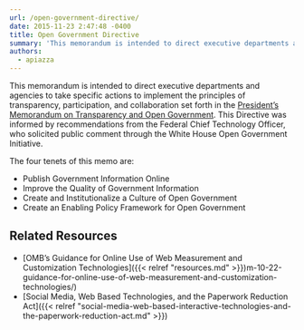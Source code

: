 ```yaml
---
url: /open-government-directive/
date: 2015-11-23 2:47:48 -0400
title: Open Government Directive
summary: 'This memorandum is intended to direct executive departments and agencies to take specific actions to implement the principles of transparency, participation, and collaboration set forth in the President&rsquo;s Memorandum on Transparency and Open Government.  This Directive was informed by recommendations from the Federal Chief Technology Officer, who solicited public comment through the White House Open'
authors:
  - apiazza
---
```


This memorandum is intended to direct executive departments and agencies to take specific actions to implement the principles of transparency, participation, and collaboration set forth in the [President’s Memorandum on Transparency and Open Government](https://www.whitehouse.gov/sites/default/files/omb/assets/memoranda_fy2009/m09-12.pdf). This Directive was informed by recommendations from the Federal Chief Technology Officer, who solicited public comment through the White House Open Government Initiative.

The four tenets of this memo are:

  * Publish Government Information Online
  * Improve the Quality of Government Information
  * Create and Institutionalize a Culture of Open Government
  * Create an Enabling Policy Framework for Open Government

## Related Resources

  * [OMB’s Guidance for Online Use of Web Measurement and Customization Technologies]({{< relref "resources.md" >}})m-10-22-guidance-for-online-use-of-web-measurement-and-customization-technologies/)
  * [Social Media, Web Based Technologies, and the Paperwork Reduction Act]({{< relref "social-media-web-based-interactive-technologies-and-the-paperwork-reduction-act.md" >}})